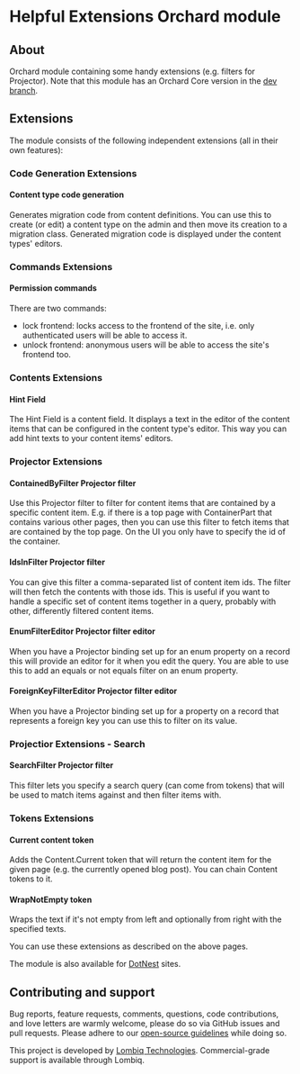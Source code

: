 # Helpful Extensions Orchard module



## About

Orchard module containing some handy extensions (e.g. filters for Projector). Note that this module has an Orchard Core version in the [dev branch](https://github.com/Lombiq/Helpful-Extensions/tree/dev).

## Extensions

The module consists of the following independent extensions (all in their own features):

### Code Generation Extensions

#### Content type code generation

Generates migration code from content definitions. You can use this to create (or edit) a content type on the admin and then move its creation to a migration class. Generated migration code is displayed under the content types' editors.

### Commands Extensions

#### Permission commands

There are two commands:

- lock frontend: locks access to the frontend of the site, i.e. only authenticated users will be able to access it.
- unlock frontend: anonymous users will be able to access the site's frontend too.

### Contents Extensions

#### Hint Field

The Hint Field is a content field. It displays a text in the editor of the content items that can be configured in the content type's editor. This way you can add hint texts to your content items' editors.

### Projector Extensions

#### ContainedByFilter Projector filter

Use this Projector filter to filter for content items that are contained by a specific content item. E.g. if there is a top page with ContainerPart that contains various other pages, then you can use this filter to fetch items that are contained by the top page.
On the UI you only have to specify the id of the container.

#### IdsInFilter Projector filter

You can give this filter a comma-separated list of content item ids. The filter will then fetch the contents with those ids. This is useful if you want to handle a specific set of content items together in a query, probably with other, differently filtered content items.

#### EnumFilterEditor Projector filter editor

When you have a Projector binding set up for an enum property on a record this will provide an editor for it when you edit the query. You are able to use this to add an equals or not equals filter on an enum property.

#### ForeignKeyFilterEditor Projector filter editor

When you have a Projector binding set up for a property on a record that represents a foreign key you can use this to filter on its value.

### Projectior Extensions - Search

#### SearchFilter Projector filter

This filter lets you specify a search query (can come from tokens) that will be used to match items against and then filter items with.

### Tokens Extensions

#### Current content token

Adds the Content.Current token that will return the content item for the given page (e.g. the currently opened blog post). You can chain Content tokens to it.

#### WrapNotEmpty token

Wraps the text if it's not empty from left and optionally from right with the specified texts.

You can use these extensions as described on the above pages.

The module is also available for [DotNest](http://dotnest.com/) sites.


## Contributing and support

Bug reports, feature requests, comments, questions, code contributions, and love letters are warmly welcome, please do so via GitHub issues and pull requests. Please adhere to our [open-source guidelines](https://lombiq.com/open-source-guidelines) while doing so.

This project is developed by [Lombiq Technologies](https://lombiq.com/). Commercial-grade support is available through Lombiq.